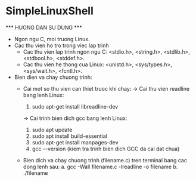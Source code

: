 # SimpleLinuxShell

*** HUONG DAN SU DUNG ***

- Ngon ngu C, moi truong Linux.
- Cac thu vien ho tro trong viec lap trinh
  * Cac thu vien lap trinh ngon ngu C: <stdio.h>, <string.h>, <stdlib.h>, <stdbool.h>, <stddef.h>.
  * Cac thu vien he thong cua Linux: <unistd.h>, <sys/types.h>, <sys/wait.h>, <fcntl.h>.
- Bien dien va chay chuong trinh:
  * Cai mot so thu vien can thiet truoc khi chay:
    -> Cai thu vien readline bang lenh Linux:
    
    1. sudo apt-get install libreadline-dev

    -> Cai trinh bien dich gcc bang lenh Linux:
    1. sudo apt update
    2. sudo apt install build-essential
    3. sudo apt-get install manpages-dev
    4. gcc --version (kiem tra trinh bien dich GCC da cai dat chua)

  * Bien dich va chay chuong trinh (filename.c) tren terminal bang cac dong lenh sau:
  a. gcc -Wall filename.c -lreadline -o filename
  b. ./filename

